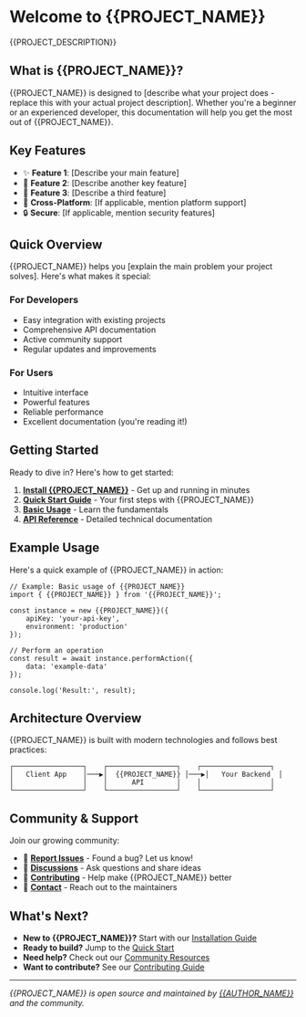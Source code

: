 # Welcome to {{PROJECT_NAME}}

{{PROJECT_DESCRIPTION}}

## What is {{PROJECT_NAME}}?

{{PROJECT_NAME}} is designed to [describe what your project does - replace this with your actual project description]. Whether you're a beginner or an experienced developer, this documentation will help you get the most out of {{PROJECT_NAME}}.

## Key Features

- ✨ **Feature 1**: [Describe your main feature]
- 🚀 **Feature 2**: [Describe another key feature]
- 🔧 **Feature 3**: [Describe a third feature]
- 📱 **Cross-Platform**: [If applicable, mention platform support]
- 🔒 **Secure**: [If applicable, mention security features]

## Quick Overview

{{PROJECT_NAME}} helps you [explain the main problem your project solves]. Here's what makes it special:

### For Developers
- Easy integration with existing projects
- Comprehensive API documentation
- Active community support
- Regular updates and improvements

### For Users
- Intuitive interface
- Powerful features
- Reliable performance
- Excellent documentation (you're reading it!)

## Getting Started

Ready to dive in? Here's how to get started:

1. **[Install {{PROJECT_NAME}}](installation.md)** - Get up and running in minutes
2. **[Quick Start Guide](quick-start.md)** - Your first steps with {{PROJECT_NAME}}
3. **[Basic Usage](guides/basic-usage.md)** - Learn the fundamentals
4. **[API Reference](api/overview.md)** - Detailed technical documentation

## Example Usage

Here's a quick example of {{PROJECT_NAME}} in action:

```{{MAIN_LANGUAGE}}
// Example: Basic usage of {{PROJECT_NAME}}
import { {{PROJECT_NAME}} } from '{{PROJECT_NAME}}';

const instance = new {{PROJECT_NAME}}({
    apiKey: 'your-api-key',
    environment: 'production'
});

// Perform an operation
const result = await instance.performAction({
    data: 'example-data'
});

console.log('Result:', result);
```

## Architecture Overview

{{PROJECT_NAME}} is built with modern technologies and follows best practices:

```
┌─────────────────┐    ┌─────────────────┐    ┌─────────────────┐
│   Client App    │───▶│  {{PROJECT_NAME}} │───▶│   Your Backend  │
│                 │    │      API        │    │                 │
└─────────────────┘    └─────────────────┘    └─────────────────┘
```

## Community & Support

Join our growing community:

- 🐛 **[Report Issues]({{GITHUB_URL}}/issues)** - Found a bug? Let us know!
- 💬 **[Discussions]({{GITHUB_URL}}/discussions)** - Ask questions and share ideas
- 🤝 **[Contributing]({{GITHUB_URL}}/blob/main/CONTRIBUTING.md)** - Help make {{PROJECT_NAME}} better
- 📧 **[Contact](mailto:{{AUTHOR_EMAIL}})** - Reach out to the maintainers

## What's Next?

- **New to {{PROJECT_NAME}}?** Start with our [Installation Guide](installation.md)
- **Ready to build?** Jump to the [Quick Start](quick-start.md)
- **Need help?** Check out our [Community Resources](community/index.md)
- **Want to contribute?** See our [Contributing Guide](community/contributing.md)

---

*{{PROJECT_NAME}} is open source and maintained by [{{AUTHOR_NAME}}]({{GITHUB_URL}}) and the community.*